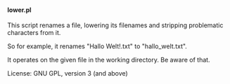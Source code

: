 #### lower.pl

This script renames a file, lowering its filenames and stripping problematic characters from it.

So for example, it renames "Hallo Welt!.txt" to "hallo_welt.txt".

It operates on the given file in the working directory. Be aware of that.

License: GNU GPL, version 3 (and above)
